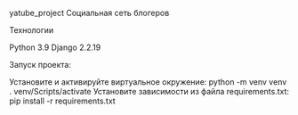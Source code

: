 yatube_project
Социальная сеть блогеров

Технологии

Python 3.9 Django 2.2.19

Запуск проекта:

Установите и активируйте виртуальное окружение:
python -m venv venv
. venv/Scripts/activate
Установите зависимости из файла requirements.txt:
pip install -r requirements.txt
